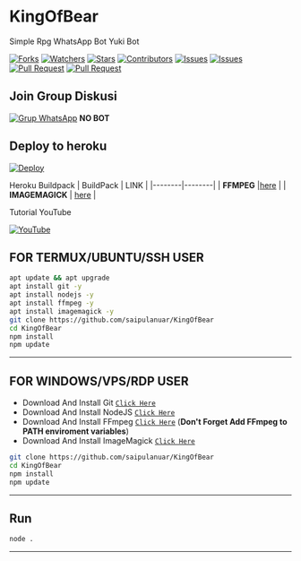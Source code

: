 # KingOfBear
Simple Rpg WhatsApp Bot Yuki Bot

<a href="https://github.com/saipulanuar/KingOfBear/network/members"><img title="Forks" src="https://img.shields.io/github/forks/SaipulAnuar/KingOfBear?label=Forks&color=blue&style=flat-square"></a>
<a href="https://github.com/saipulanuar/KingOfBear/watchers"><img title="Watchers" src="https://img.shields.io/github/watchers/SaipulAnuar/KingOfBear?label=Watchers&color=green&style=flat-square"></a>
<a href="https://github.com/saipulanuar/KingOfBear/stargazers"><img title="Stars" src="https://img.shields.io/github/stars/SaipulAnuar/KingOfBear?label=Stars&color=yellow&style=flat-square"></a>
<a href="https://github.com/saipulanuar/KingOfBear/graphs/contributors"><img title="Contributors" src="https://img.shields.io/github/contributors/SaipulAnuar/KingOfBear?label=Contributors&color=blue&style=flat-square"></a>
<a href="https://github.com/saipulanuar/KingOfBear/issues"><img title="Issues" src="https://img.shields.io/github/issues/SaipulAnuar/KingOfBear?label=Issues&color=success&style=flat-square"></a>
<a href="https://github.com/saipulanuar/KingOfBear/issues?q=is%3Aissue+is%3Aclosed"><img title="Issues" src="https://img.shields.io/github/issues-closed/SaipulAnuar/KingOfBear?label=Issues&color=red&style=flat-square"></a>
<a href="https://github.com/saipulanuar/KingOfBear/pulls"><img title="Pull Request" src="https://img.shields.io/github/issues-pr/SaipulAnuar/KingOfBear?label=PullRequest&color=success&style=flat-square"></a>
<a href="https://github.com/saipulanuar/KingOfBear/pulls?q=is%3Apr+is%3Aclosed"><img title="Pull Request" src="https://img.shields.io/github/issues-pr-closed/SaipulAnuar/KingOfBear?label=PullRequest&color=red&style=flat-square"></a>

## Join Group Diskusi
[![Grup WhatsApp](https://img.shields.io/badge/WhatsApp%20Group-25D366?style=for-the-badge&logo=whatsapp&logoColor=white)](https://chat.whatsapp.com/HAZ6yFgCafUAeDbNH33IrL) 
**NO BOT**

## Deploy to heroku

[![Deploy](https://www.herokucdn.com/deploy/button.svg)](https://heroku.com/deploy?template=https://github.com/saipulanuar/KingOfBear)

Heroku Buildpack
| BuildPack | LINK |
|--------|--------|
| **FFMPEG** |[here](https://github.com/saipulanuar/heroku-buildpack-ffmpeg-latest.git) |
| **IMAGEMAGICK** | [here](https://github.com/saipulanuar/heroku-buildpack-imagemagick.git) |

Tutorial YouTube

[![YouTube](https://img.shields.io/badge/YouTube-Video-red)](https://youtu.be/d7dcw2CO4ew)
## FOR TERMUX/UBUNTU/SSH USER

```bash
apt update && apt upgrade
apt install git -y
apt install nodejs -y
apt install ffmpeg -y
apt install imagemagick -y
git clone https://github.com/saipulanuar/KingOfBear
cd KingOfBear
npm install
npm update
```
---------

## FOR WINDOWS/VPS/RDP USER

* Download And Install Git [`Click Here`](https://git-scm.com/downloads)
* Download And Install NodeJS [`Click Here`](https://nodejs.org/en/download)
* Download And Install FFmpeg [`Click Here`](https://ffmpeg.org/download.html) (**Don't Forget Add FFmpeg to PATH enviroment variables**)
* Download And Install ImageMagick [`Click Here`](https://imagemagick.org/script/download.php)

```bash
git clone https://github.com/saipulanuar/KingOfBear
cd KingOfBear
npm install
npm update
```

---------

## Run

```bash
node .
```

---------
